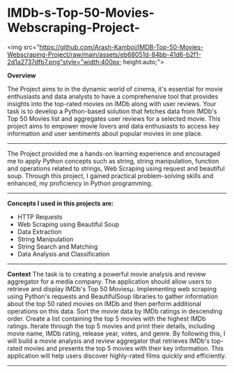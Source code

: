 # IMDb-s-Top-50-Movies-Webscraping-Project-
<img src="https://github.com/Arash-Kamboj/IMDB-Top-50-Movies-Webscraping-Project/raw/main/assets/eb68051d-84bb-41d6-b2f1-2d1a2737dfb7.png"style="width:400px; height:auto;">

**Overview**

The Project aims to in the dynamic world of cinema, it's essential for movie enthusiasts and data analysts to have a comprehensive tool that provides insights into the top-rated movies on IMDb along with user reviews. Your task is to develop a Python-based solution that fetches data from IMDb's Top 50 Movies list and aggregates user reviews for a selected movie. This project aims to empower movie lovers and data enthusiasts to access key information and user sentiments about popular movies in one place.

-----------------------------------------------------------------------------------------------------------------------------------------------
The Project provided me a hands-on learning experience and encouraged me to apply Python concepts such as string, string manipulation, function and operations related to strings, Web Scraping using request and beautiful soup. Through this project, I gained practical problem-solving skills and enhanced, my proficiency in Python programming.

-----------------------------------------------------------------------------------------------------------------------------------------------

**Concepts I used in this projects are:**
- HTTP Requests
- Web Scraping using Beautiful Soup
- Data Extraction
- String Manipulation
- String Search and Matching
- Data Analysis and Classification

-----------------------------------------------------------------------------------------------------------------------------------------------
**Context**
The task is to creating a powerful movie analysis and review aggregator for a media company. The application should allow users to retrieve and display IMDb's Top 50 Moviesµ. Implementing web scraping using Python's requests and BeautifulSoup libraries to gather information about the top 50 rated movies on IMDb and then perform additional operations on this data. Sort the movie data by IMDb ratings in descending order. Create a list containing the top 5 movies with the highest IMDb ratings. Iterate through the top 5 movies and print their details, including movie name, IMDb rating, release year, votes, and genre. 
By following this, I will build a movie analysis and review aggregator that retrieves IMDb's top-rated movies and presents the top 5 movies with their key information. This application will help users discover highly-rated films quickly and efficiently.

-----------------------------------------------------------------------------------------------------------------------------------------------
